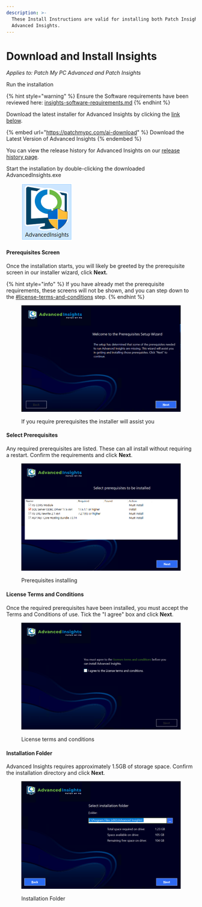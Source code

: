 ```yaml
---
description: >-
  These Install Instructions are valid for installing both Patch Insights and
  Advanced Insights.
---
```


# Download and Install Insights

_Applies to: Patch My PC Advanced and Patch Insights_

Run the installation

{% hint style="warning" %}
Ensure the Software requirements have been reviewed here: [insights-software-requirements.md](../advanced-and-patch-insights-requirements-and-prerequisites/insights-software-requirements.md "mention")
{% endhint %}

Download the latest installer for Advanced Insights by clicking the [link below](https://api.patchmypc.com/downloads/exe/AdvancedInsights.exe).&#x20;

{% embed url="https://patchmypc.com/ai-download" %}
Download the Latest Version of Advanced Insights
{% endembed %}

You can view the release history for Advanced Insights on our [release history page](https://docs.patchmypc.com/release-history/advanced-insights-releases).

Start the installation by double-clicking the downloaded AdvancedInsights.exe

<figure><img src="/_images/gitbook/image%20%281105%29.png" alt=""><figcaption></figcaption></figure>

#### Prerequisites Screen

Once the installation starts, you will likely be greeted by the prerequisite screen in our installer wizard, click **Next.**

{% hint style="info" %}
If you have already met the prerequisite requirements, these screens will not be shown, and you can step down to the [#license-terms-and-conditions](./#license-terms-and-conditions "mention") step.
{% endhint %}

<figure><img src="/_images/gitbook/1%20%281%29.png" alt=""><figcaption><p>If you require prerequisites the installer will assist you</p></figcaption></figure>

#### Select Prerequisites

Any required prerequisites are listed. These can all install without requiring a restart. Confirm the requirements and click **Next**.

<figure><img src="/_images/gitbook/image%20%281295%29.png" alt=""><figcaption><p>Prerequisites installing</p></figcaption></figure>

#### License Terms and Conditions

Once the required prerequisites have been installed, you must accept the Terms and Conditions of use. Tick the "I agree" box and click **Next**.

<figure><img src="/_images/gitbook/4%20License%20Agreement%20%281%29.png" alt=""><figcaption><p>License terms and conditions</p></figcaption></figure>

#### Installation Folder

Advanced Insights requires approximately 1.5GB of storage space. Confirm the installation directory and click **Next**.

<figure><img src="/_images/gitbook/5%20Folder.png" alt=""><figcaption><p>Installation Folder</p></figcaption></figure>
